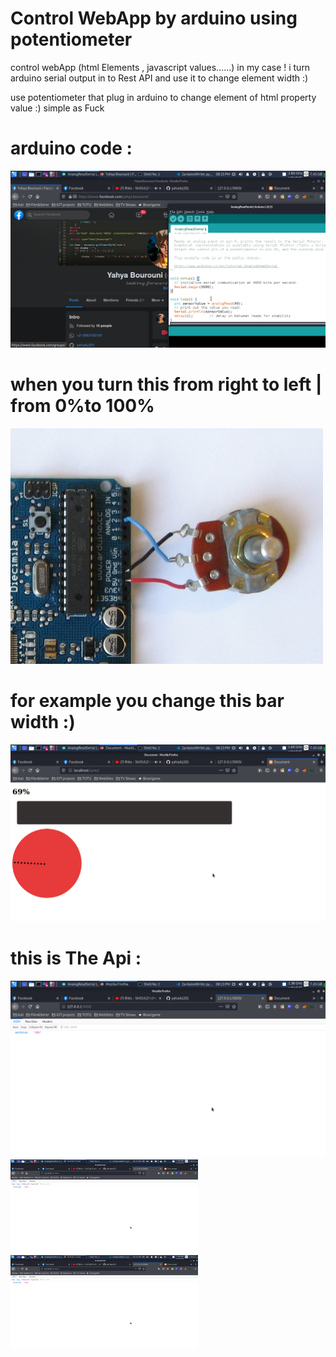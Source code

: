 # Control WebApp by arduino using potentiometer

control webApp (html Elements , javascript values......) in my case !
i turn arduino serial output in to Rest API and use it to change element width :) 

use potentiometer that plug in arduino to change element of html property value :) simple as Fuck

# arduino code :
![GitHub Logo](/image/arduinoCpde.png)
# when you turn this from right to left | from 0%to 100%
![GitHub Logo](/image/pote.jpg)
# for example you change this bar width :) 
![GitHub Logo](/image/page.png)
# this is The Api :
![GitHub Logo](/image/api.png)
<img src="/image/api.png" width="300" height="150">&nbsp;&nbsp;&nbsp;<img src="/image/api.png" width="300" height="150">


